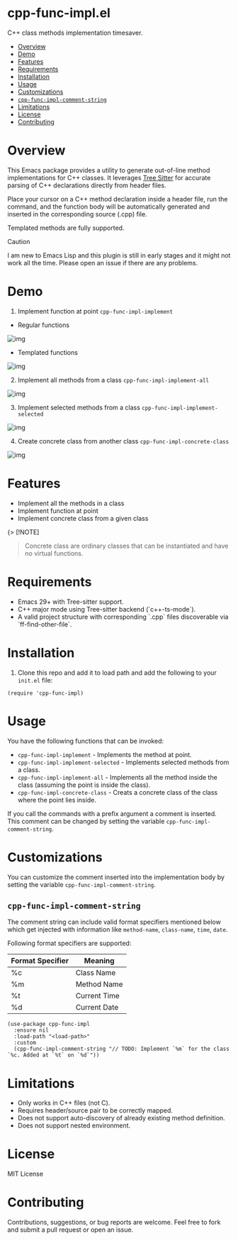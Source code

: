 # cpp-func-impl.el

C++ class methods implementation timesaver.

- [Overview](#overview)
- [Demo](#demo)
- [Features](#features)
- [Requirements](#requirements)
- [Installation](#installation)
- [Usage](#usage)
- [Customizations](#customizations)
- [`cpp-func-impl-comment-string`](#cpp-func-impl-comment-string)
- [Limitations](#limitations)
- [License](#license)
- [Contributing](#contributing)

# Overview

This Emacs package provides a utility to generate out-of-line method implementations for C++ classes. It leverages [Tree Sitter](https:tree-sitter.github.io/tree-sitter/) for accurate parsing of C++ declarations directly from header files.

Place your cursor on a C++ method declaration inside a header file, run the command, and the function body will be automatically generated and inserted in the corresponding source (.cpp) file.

Templated methods are fully supported.

> [!CAUTION]
> I am new to Emacs Lisp and this plugin is still in early stages and it might not work all the time.
> Please open an issue if there are any problems.

# Demo

1. Implement function at point `cpp-func-impl-implement`

-   Regular functions

![img](images/regular.gif)

-   Templated functions

![img](images/templated.gif)

2. Implement all methods from a class `cpp-func-impl-implement-all`

![img](images/implement-all.gif)

3. Implement selected methods from a class `cpp-func-impl-implement-selected`

![img](images/implement-selected.gif)

4. Create concrete class from another class `cpp-func-impl-concrete-class`

![img](images/concrete-class.gif)

# Features

+ Implement all the methods in a class
+ Implement function at point
+ Implement concrete class from a given class

{> [!NOTE]
> Concrete class are ordinary classes that can be instantiated and have no virtual functions.

# Requirements

-   Emacs 29+ with Tree-sitter support.
-   C++ major mode using Tree-sitter backend (\`c++-ts-mode\`).
-   A valid project structure with corresponding \`.cpp\` files discoverable via \`ff-find-other-file\`.

# Installation

1. Clone this repo and add it to load path and add the following to your ``init.el`` file:

```elisp
(require 'cpp-func-impl)
```

# Usage

You have the following functions that can be invoked:

+ `cpp-func-impl-implement` - Implements the method at point.
+ `cpp-func-impl-implement-selected` - Implements selected methods from a class.
+ `cpp-func-impl-implement-all` - Implements all the method inside the class (assuming the point is inside the class).
+ `cpp-func-impl-concrete-class` - Creats a concrete class of the class where the point lies inside.


If you call the commands with a prefix argument a comment is inserted.
This comment can be changed by setting the variable
`cpp-func-impl-comment-string`.

# Customizations

You can customize the comment inserted into the implementation body by setting the variable `cpp-func-impl-comment-string`.

## `cpp-func-impl-comment-string`

The comment string can include valid format specifiers mentioned below which get injected with information like `method-name`, `class-name`, `time`, `date`.

Following format specifiers are supported:

| Format Specifier | Meaning      |
|------------------|--------------|
| %c               | Class Name   |
| %m               | Method Name  |
| %t               | Current Time |
| %d               | Current Date |

```elisp
(use-package cpp-func-impl
  :ensure nil
  :load-path "<load-path>"
  :custom
  (cpp-func-impl-comment-string "// TODO: Implement `%m` for the class `%c. Added at `%t` on `%d`"))
```

# Limitations

-   Only works in C++ files (not C).
-   Requires header/source pair to be correctly mapped.
-   Does not support auto-discovery of already existing method definition.
-   Does not support nested environment.

# License

MIT License

# Contributing

Contributions, suggestions, or bug reports are welcome. Feel free to fork and submit a pull request or open an issue.
